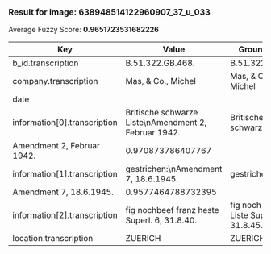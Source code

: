 ### Result for image: 638948514122960907_37_u_033
Average Fuzzy Score: **0.9651723531682226**
<small>

| Key | Value | Ground Truth | Score |
| --- | --- | --- | --- |
| b_id.transcription | B.51.322.GB.468. | B.51.322.GB.468. | 1.0 |
| company.transcription | Mas, & Co., Michel | Mas, & Co., Michel | 1.0 |
| date |  |  | 1.0 |
| information[0].transcription | Britische schwarze Liste\nAmendment 2, Februar 1942. | Britische schwarze Liste
Amendment 2, Februar 1942. | 0.970873786407767 |
| information[1].transcription | gestrichen:\nAmendment 7, 18.6.1945. | gestrichen:
Amendment 7, 18.6.1945. | 0.9577464788732395 |
| information[2].transcription | fig nochbeef franz heste Superl. 6, 31.8.40. | fig noch auf franz Liste Suppl. 6, 31.8.45. | 0.8275862068965517 |
| location.transcription | ZUERICH | ZUERICH | 1.0 |

</small>
